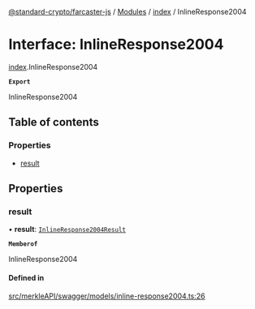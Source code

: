 [@standard-crypto/farcaster-js](../README.md) / [Modules](../modules.md) / [index](../modules/index.md) / InlineResponse2004

# Interface: InlineResponse2004

[index](../modules/index.md).InlineResponse2004

**`Export`**

InlineResponse2004

## Table of contents

### Properties

- [result](index.InlineResponse2004.md#result)

## Properties

### result

• **result**: [`InlineResponse2004Result`](index.InlineResponse2004Result.md)

**`Memberof`**

InlineResponse2004

#### Defined in

[src/merkleAPI/swagger/models/inline-response2004.ts:26](https://github.com/standard-crypto/farcaster-js/blob/main/src/merkleAPI/swagger/models/inline-response2004.ts#L26)
